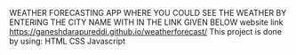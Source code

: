 WEATHER FORECASTING APP WHERE YOU COULD SEE THE WEATHER BY ENTERING THE CITY NAME WITH IN THE LINK GIVEN BELOW
website link
https://ganeshdarapureddi.github.io/weatherforecast/
This project is done by using:
HTML
CSS
Javascript
